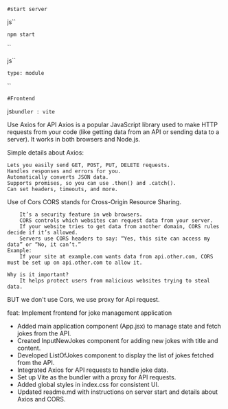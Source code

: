     #start server
js``

    npm start

``

js``

    type: module  

``

    #Frontend
js``
    bundler : vite 
 ``

Use Axios for API
    Axios is a popular JavaScript library used to make HTTP requests from your code (like getting data from an API or sending data to a server). It works in both browsers and Node.js.

Simple details about Axios:

    Lets you easily send GET, POST, PUT, DELETE requests.
    Handles responses and errors for you.
    Automatically converts JSON data.
    Supports promises, so you can use .then() and .catch().
    Can set headers, timeouts, and more.
    
    
Use of Cors
    CORS stands for Cross-Origin Resource Sharing.

        It’s a security feature in web browsers.
        CORS controls which websites can request data from your server.
        If your website tries to get data from another domain, CORS rules decide if it’s allowed.
        Servers use CORS headers to say: “Yes, this site can access my data” or “No, it can’t.”
    Example:
        If your site at example.com wants data from api.other.com, CORS must be set up on api.other.com to allow it.

    Why is it important?
        It helps protect users from malicious websites trying to steal data.

BUT we don't use Cors, we use proxy for Api request.


feat: Implement frontend for joke management application

- Added main application component (App.jsx) to manage state and fetch jokes from the API.
- Created InputNewJokes component for adding new jokes with title and content.
- Developed ListOfJokes component to display the list of jokes fetched from the API.
- Integrated Axios for API requests to handle joke data.
- Set up Vite as the bundler with a proxy for API requests.
- Added global styles in index.css for consistent UI.
- Updated readme.md with instructions on server start and details about Axios and CORS.
